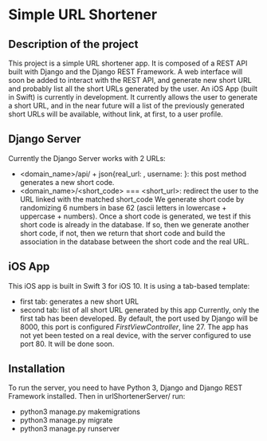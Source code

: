# Simple URL Shortener

## Description of the project
This project is a simple URL shortener app. It is composed of a REST API built with Django and the Django REST Framework.
A web interface will soon be added to interact with the REST API, and generate new short URL and probably list all the short URLs generated by the user.
An iOS App (built in Swift) is currently in development. It currently allows the user to generate a short URL, and in the near future will a list of the previously generated short URLs will be available, without link, at first, to a user profile.

## Django Server
Currently the Django Server works with 2 URLs:
- <domain_name>/api/ + json{real_url: <the url of the website>, username: <optional username>}: this post method generates a new short code.
- <domain_name>/<short_code> === <short_url>: redirect the user to the URL linked with the matched short_code
We generate short code by randomizing 6 numbers in base 62 (ascii letters in lowercase + uppercase + numbers). Once a short code is generated, we test if this short code is already in the database. If so, then we generate another short code, if not, then we return that short code and build the association in the database between the short code and the real URL.

## iOS App
This iOS app is built in Swift 3 for iOS 10. 
It is using a tab-based template:
- first tab: generates a new short URL
- second tab: list of all short URL generated by this app
Currently, only the first tab has been developed.
By default, the port used by Django will be 8000, this port is configured *FirstViewController*, line 27.
The app has not yet been tested on a real device, with the server configured to use port 80. It will be done soon.

## Installation
To run the server, you need to have Python 3, Django and Django REST Framework installed.
Then in urlShortenerServer/ run:
- python3 manage.py makemigrations
- python3 manage.py migrate
- python3 manage.py runserver


